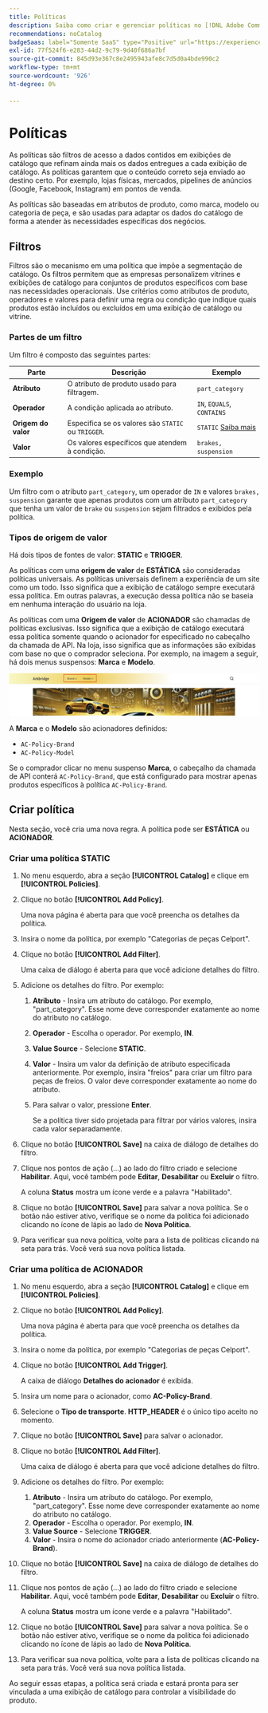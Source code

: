 ```yaml
---
title: Políticas
description: Saiba como criar e gerenciar políticas no [!DNL Adobe Commerce Optimizer].
recommendations: noCatalog
badgeSaas: label="Somente SaaS" type="Positive" url="https://experienceleague.adobe.com/pt-br/docs/commerce/user-guides/product-solutions" tooltip="Aplicável somente a projetos do Adobe Commerce as a Cloud Service e do Adobe Commerce Optimizer (infraestrutura SaaS gerenciada pela Adobe)."
exl-id: 77f524f6-e283-44d2-9c79-9d40f686a7bf
source-git-commit: 845d93e367c8e2495943afe8c7d5d0a4bde990c2
workflow-type: tm+mt
source-wordcount: '926'
ht-degree: 0%

---
```


# Políticas

As políticas são filtros de acesso a dados contidos em exibições de catálogo que refinam ainda mais os dados entregues a cada exibição de catálogo. As políticas garantem que o conteúdo correto seja enviado ao destino certo. Por exemplo, lojas físicas, mercados, pipelines de anúncios (Google, Facebook, Instagram) em pontos de venda.

As políticas são baseadas em atributos de produto, como marca, modelo ou categoria de peça, e são usadas para adaptar os dados do catálogo de forma a atender às necessidades específicas dos negócios. &#x200B;

## Filtros

Filtros são o mecanismo em uma política que impõe a segmentação de catálogo. Os filtros permitem que as empresas personalizem vitrines e exibições de catálogo para conjuntos de produtos específicos com base nas necessidades operacionais. Use critérios como atributos de produto, operadores e valores para definir uma regra ou condição que indique quais produtos estão incluídos ou excluídos em uma exibição de catálogo ou vitrine.

### Partes de um filtro

Um filtro é composto das seguintes partes:

| Parte | Descrição | Exemplo |
|---|---|---|
| **Atributo** | O atributo de produto usado para filtragem. | `part_category` |
| **Operador** | A condição aplicada ao atributo. | `IN`, `EQUALS`, `CONTAINS` |
| **Origem do valor** | Especifica se os valores são `STATIC` ou `TRIGGER`. | `STATIC` [Saiba mais](#value-source-types) |
| **Valor** | Os valores específicos que atendem à condição. | `brakes, suspension` |

### Exemplo

Um filtro com o atributo `part_category`, um operador de `IN` e valores `brakes, suspension` garante que apenas produtos com um atributo `part_category` que tenha um valor de `brake` ou `suspension` sejam filtrados e exibidos pela política.

### Tipos de origem de valor

Há dois tipos de fontes de valor: **STATIC** e **TRIGGER**.

As políticas com uma **origem de valor** de **ESTÁTICA** são consideradas políticas universais. As políticas universais definem a experiência de um site como um todo. Isso significa que a exibição de catálogo sempre executará essa política. Em outras palavras, a execução dessa política não se baseia em nenhuma interação do usuário na loja.

As políticas com uma **Origem de valor** de **ACIONADOR** são chamadas de políticas exclusivas. Isso significa que a exibição de catálogo executará essa política somente quando o acionador for especificado no cabeçalho da chamada de API. Na loja, isso significa que as informações são exibidas com base no que o comprador seleciona. Por exemplo, na imagem a seguir, há dois menus suspensos: **Marca** e **Modelo**.

![Acionar a fonte de valor na loja](../assets/policy-trigger.png)

A **Marca** e o **Modelo** são acionadores definidos:

- `AC-Policy-Brand`
- `AC-Policy-Model`

Se o comprador clicar no menu suspenso **Marca**, o cabeçalho da chamada de API conterá `AC-Policy-Brand`, que está configurado para mostrar apenas produtos específicos à política `AC-Policy-Brand`.

## Criar política

Nesta seção, você cria uma nova regra. A política pode ser **ESTÁTICA** ou **ACIONADOR**.

### Criar uma política STATIC

1. No menu esquerdo, abra a seção **[!UICONTROL Catalog]** e clique em **[!UICONTROL Policies]**.

1. Clique no botão **[!UICONTROL Add Policy]**.

   Uma nova página é aberta para que você preencha os detalhes da política. &#x200B;

1. Insira o nome da política, por exemplo &quot;Categorias de peças Celport&quot;.

1. Clique no botão **[!UICONTROL Add Filter]**.

   Uma caixa de diálogo é aberta para que você adicione detalhes do filtro.

1. Adicione os detalhes do filtro. Por exemplo:

   1. **Atributo** - Insira um atributo do catálogo. Por exemplo, &quot;part_category&quot;. Esse nome deve corresponder exatamente ao nome do atributo no catálogo.
   1. **Operador** - Escolha o operador. Por exemplo, **IN**. &#x200B;
   1. **Value Source** - Selecione **STATIC**. &#x200B;
   1. **Valor** - Insira um valor da definição de atributo especificada anteriormente. Por exemplo, insira &quot;freios&quot; para criar um filtro para peças de freios. &#x200B;O valor deve corresponder exatamente ao nome do atributo.
   1. Para salvar o valor, pressione **Enter**.

      Se a política tiver sido projetada para filtrar por vários valores, insira cada valor separadamente.

1. Clique no botão **[!UICONTROL Save]** na caixa de diálogo de detalhes do filtro. &#x200B;

1. Clique nos pontos de ação (...) ao lado do filtro criado e selecione **Habilitar**. Aqui, você também pode **Editar**, **Desabilitar** ou **Excluir** o filtro.

   A coluna **Status** mostra um ícone verde e a palavra &quot;Habilitado&quot;.

1. Clique no botão **[!UICONTROL Save]** para salvar a nova política.&#x200B; Se o botão não estiver ativo, verifique se o nome da política foi adicionado clicando no ícone de lápis ao lado de **Nova Política**.

1. Para verificar sua nova política, volte para a lista de políticas clicando na seta para trás. &#x200B;Você verá sua nova política listada.

### Criar uma política de ACIONADOR

1. No menu esquerdo, abra a seção **[!UICONTROL Catalog]** e clique em **[!UICONTROL Policies]**.

1. Clique no botão **[!UICONTROL Add Policy]**.

   Uma nova página é aberta para que você preencha os detalhes da política. &#x200B;

1. Insira o nome da política, por exemplo &quot;Categorias de peças Celport&quot;.

1. Clique no botão **[!UICONTROL Add Trigger]**.

   A caixa de diálogo **Detalhes do acionador** é exibida.

1. Insira um nome para o acionador, como **AC-Policy-Brand**.

1. Selecione o **Tipo de transporte**. **HTTP_HEADER** é o único tipo aceito no momento.

1. Clique no botão **[!UICONTROL Save]** para salvar o acionador.

1. Clique no botão **[!UICONTROL Add Filter]**.

   Uma caixa de diálogo é aberta para que você adicione detalhes do filtro.

1. Adicione os detalhes do filtro. Por exemplo:

   1. **Atributo** - Insira um atributo do catálogo. Por exemplo, &quot;part_category&quot;. Esse nome deve corresponder exatamente ao nome do atributo no catálogo.
   1. **Operador** - Escolha o operador. Por exemplo, **IN**. &#x200B;
   1. **Value Source** - Selecione **TRIGGER**. &#x200B;
   1. **Valor** - Insira o nome do acionador criado anteriormente (**AC-Policy-Brand**).

1. Clique no botão **[!UICONTROL Save]** na caixa de diálogo de detalhes do filtro. &#x200B;

1. Clique nos pontos de ação (...) ao lado do filtro criado e selecione **Habilitar**. Aqui, você também pode **Editar**, **Desabilitar** ou **Excluir** o filtro.

   A coluna **Status** mostra um ícone verde e a palavra &quot;Habilitado&quot;.

1. Clique no botão **[!UICONTROL Save]** para salvar a nova política.&#x200B; Se o botão não estiver ativo, verifique se o nome da política foi adicionado clicando no ícone de lápis ao lado de **Nova Política**.

1. Para verificar sua nova política, volte para a lista de políticas clicando na seta para trás. &#x200B;Você verá sua nova política listada.

Ao seguir essas etapas, a política será criada e estará pronta para ser vinculada a uma exibição de catálogo para controlar a visibilidade do produto.
